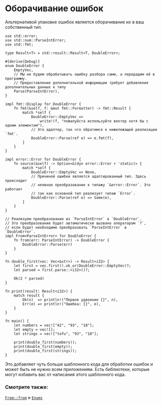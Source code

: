 # Оборачивание ошибок

Альтернативой упаковке ошибок является оборачивание их в ваш собственный тип.

```rust,editable
use std::error;
use std::num::ParseIntError;
use std::fmt;

type Result<T> = std::result::Result<T, DoubleError>;

#[derive(Debug)]
enum DoubleError {
    EmptyVec,
    // Мы не будем обрабатывать ошибку разбора сами, а передадим её в программу.
    // Предоставление дополнительной информации требует добавления дополнительных данных к типу
    Parse(ParseIntError),
}

impl fmt::Display for DoubleError {
    fn fmt(&self, f: &mut fmt::Formatter) -> fmt::Result {
        match *self {
            DoubleError::EmptyVec =>
                write!(f, "пожалуйста используйте вектор хотя бы с одним элементом"),
            // Это адаптер, так что обратимся к нижележащей реализации `fmt`.
            DoubleError::Parse(ref e) => e.fmt(f),
        }
    }
}

impl error::Error for DoubleError {
    fn source(&self) -> Option<&(dyn error::Error + 'static)> {
        match *self {
            DoubleError::EmptyVec => None,
            // Причиной ошибки является адаптированный тип. Здесь происходит
            // неявное преобразование к типажу `&error::Error`. Это работает
            // так как основной тип реализует типаж `Error`.
            DoubleError::Parse(ref e) => Some(e),
        }
    }
}

// Реализуем преобразование из `ParseIntError` в `DoubleError`.
// Это преобразование будет автоматически вызвано оператором `?`, 
// если будет необходимо преобразовать `ParseIntError` в `DoubleError`.
impl From<ParseIntError> for DoubleError {
    fn from(err: ParseIntError) -> DoubleError {
        DoubleError::Parse(err)
    }
}

fn double_first(vec: Vec<&str>) -> Result<i32> {
    let first = vec.first().ok_or(DoubleError::EmptyVec)?;
    let parsed = first.parse::<i32>()?;

    Ok(2 * parsed)
}

fn print(result: Result<i32>) {
    match result {
        Ok(n)  => println!("Первое удвоение {}", n),
        Err(e) => println!("Ошибка: {}", e),
    }
}

fn main() {
    let numbers = vec!["42", "93", "18"];
    let empty = vec![];
    let strings = vec!["tofu", "93", "18"];

    print(double_first(numbers));
    print(double_first(empty));
    print(double_first(strings));
}
```

Это добавляет чуть больше шаблонного кода для обработки ошибок 
и может быть не нужно всем приложениям. Есть библиотеки, 
которые могут избавить вас от написания этого шаблонного кода.

### Смотрите также:

[`From::from`](https://doc.rust-lang.org/std/convert/trait.From.html) и [`Enums`](../../custom_types/enum.md)
